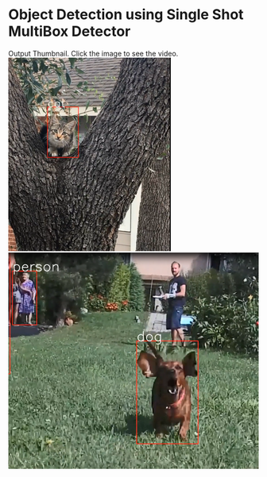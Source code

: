 # Object Detection using Single Shot MultiBox Detector
Output Thumbnail. Click the image to see the video. </br>
[![Cat_Detection](https://github.com/Damodharan5/Image-Processing/blob/master/OpenCV-master/Object_Detection/cat.PNG)](https://youtu.be/VAOlGYH38pg)
[![Dog_Detection](https://github.com/Damodharan5/Image-Processing/blob/master/OpenCV-master/Object_Detection/dog.PNG)](https://youtu.be/fia_gDbOzc8)
